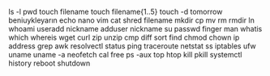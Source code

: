 ls -l
pwd
touch filename  touch filename{1..5}  touch -d tomorrow beniuykleyarın
echo 
nano 
vim 
cat 
shred filename
mkdir 
cp 
mv 
rm 
rmdir 
ln 
whoami
useradd nickname 
adduser nickname 
su 
passwd 
finger
man 
whatis 
which 
whereis 
wget
curl 
zip 
unzip
cmp
diff 
sort 
find 
chmod 
chown
ip address 
grep 
awk 
resolvectl status
ping 
traceroute
netstat
ss
iptables 
ufw
uname  uname -a 
neofetch
cal
free 
ps  -aux 
top
htop 
kill 
pkill
systemctl 
history
reboot 
shutdown 
